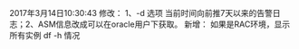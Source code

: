 2017年3月14日10:30:43
修改： 1、-d 选项 当前时间向前推7天以来的告警日志；2、ASM信息改成可以在oracle用户下获取。
新增： 如果是RAC环境，显示所有实例 df -h 情况
